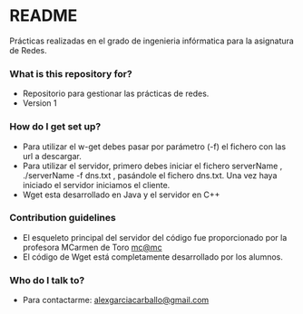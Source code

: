 # README #

Prácticas realizadas en el grado de ingenieria infórmatica para la asignatura de Redes.

### What is this repository for? ###

* Repositorio para gestionar las prácticas de redes.
* Version 1

### How do I get set up? ###

* Para utilizar el w-get debes pasar por parámetro (-f) el fichero con las url a descargar.
* Para utilizar el servidor, primero debes iniciar el fichero serverName , ./serverName -f dns.txt , pasándole el fichero dns.txt. Una vez haya iniciado el servidor iniciamos el cliente.
* Wget esta desarrollado en Java y el servidor en C++

### Contribution guidelines ###

* El esqueleto principal del servidor del código fue proporcionado por la profesora MCarmen de Toro <mc@mc>
* El código de Wget está completamente desarrollado por los alumnos.


### Who do I talk to? ###

* Para contactarme: alexgarciacarballo@gmail.com